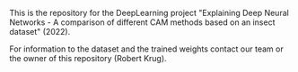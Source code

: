 This is the repository for the DeepLearning project "Explaining Deep Neural Networks - A comparison of different CAM methods based on an insect dataset" (2022).

For information to the dataset and the trained weights contact our team or the owner of this repository (Robert Krug).

